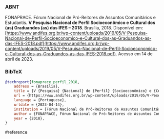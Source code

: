 ### ABNT
FONAPRACE. Fórum Nacional de Pró-Reitores de Assuntos Comunitários e Estudantis. **V Pesquisa Nacional de Perfil Socioeconômico e Cultural dos (as) Graduandos (as) das IFES – 2018**. Brasília, 2018. Disponível em: [https://www.andifes.org.br/wp-content/uploads/2019/05/V-Pesquisa-Nacional-de-Perfil-Socioeconomico-e-Cultural-dos-as-Graduandos-as-das-IFES-2018.pdf](https://www.andifes.org.br/wp-content/uploads/2019/05/V-Pesquisa-Nacional-de-Perfil-Socioeconomico-e-Cultural-dos-as-Graduandos-as-das-IFES-2018.pdf). Acesso em 14 de abril de 2023.

### BibTeX
```bibtex
@techreport{fonaprace_perfil_2018,
	address = {Brasília},
	title = {V {Pesquisa} {Nacional} de {Perfil} {Socioeconômico} e {Cultural} dos (as) {Graduandos} (as) das {IFES} – 2018},
	url = {https://www.andifes.org.br/wp-content/uploads/2019/05/V-Pesquisa-Nacional-de-Perfil-Socioeconomico-e-Cultural-dos-as-Graduandos-as-das-IFES-2018.pdf},
	language = {Portuguese},
	urldate = {2023-04-14},
	institution = {Fórum Nacional de Pró-Reitores de Assuntos Comunitários e Estudantis},
	author = {FONAPRACE, Fórum Nacional de Pró-Reitores de Assuntos Comunitários e Estudantis},
	year = {2018},
}
```

#reference